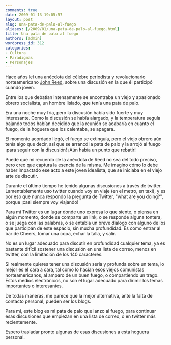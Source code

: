 ```yaml
---
comments: true
date: 2009-01-13 19:05:57
layout: post
slug: una-pata-de-palo-al-fuego
aliases: [/2009/01/una-pata-de-palo-al-fuego.html]
title: Una pata de palo al fuego
authors: [admin]
wordpress_id: 312
categories:
- Cultura
- Paradigmas
- Personajes
---
```


Hace años leí una anécdota del célebre periodista y revolucionario norteamericano [John Reed](http://www.marxists.org/espanol/reed/biografia.htm), sobre una discusión en la que él participó cuando joven.

Entre los que debatían intensamente se encontraba un viejo y apasionado obrero socialista, un hombre lisiado, que tenía una pata de palo.

Era una noche muy fría, pero la discusión había sido fuerte y muy interesante. Como la discusión se había alargado, y la temperatura seguía bajando todos habían decidido que la reunión se acabaría en cuanto el fuego, de la hoguera que los calentaba, se apagara.

El momento acordado llegó, el fuego se extinguía, pero el viejo obrero aún tenía algo que decir, así que se arrancó la pata de palo y la arrojó al fuego ¡para seguir con la discusión! ¡Aún había un punto que rebatir!

Puede que mi recuerdo de la anécdota de Reed no sea del todo preciso, pero creo que captura la esencia de la misma. Me imagino cómo lo debe haber impactado ese acto a este joven idealista, que se iniciaba en el viejo arte de discutir.

Durante el último tiempo he tenido algunas discusiones a través de twitter. Lamentablemente uso twitter cuando voy en viaje (en el metro, en taxi), y es por eso que nunca respondo la pregunta de Twitter, "what are you doing?", porque ¡casi siempre voy viajando!

Para mi Twitter es un lugar donde uno expresa lo que siente, o piensa en algún momento, donde se comparte un link, o se responde alguna tontera, o se juega con las palabras, o se entabla un breve diálogo con alguno de los que participan de este espacio, sin mucha profundidad. Es como entrar al bar de Cheers, tomar una copa, echar la talla, y salir.

No es un lugar adecuado para discutir en profundidad cualquier tema, ya es bastante difícil sostener una discusión en una lista de correo, menos en twitter, con la limitación de los 140 caracteres.

Si realmente quieres tener una discusión seria y profunda sobre un tema, lo mejor es el cara a cara, tal como lo hacían esos viejos comunistas norteamericanos, al amparo de un buen fuego, o compartiendo un trago. Estos medios electrónicos, no son el lugar adecuado para dirimir los temas importantes o interesantes.

De todas maneras, me parece que la mejor alternativa, ante la falta de contacto personal, pueden ser los blogs.

Para mi, este blog es mi pata de palo que lanzo al fuego, para continuar esas discusiones que empiezan en una lista de correo, o en twitter más recientemente.

Espero trasladar pronto algunas de esas discusiones a esta hoguera personal.



